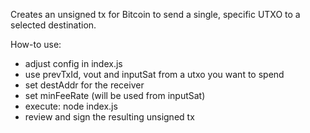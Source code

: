 Creates an unsigned tx for Bitcoin to send a single, specific UTXO to a selected destination.

How-to use:

- adjust config in index.js
- use prevTxId, vout and inputSat from a utxo you want to spend
- set destAddr for the receiver
- set minFeeRate (will be used from inputSat)
- execute: node index.js
- review and sign the resulting unsigned tx